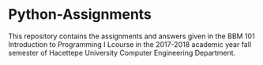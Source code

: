 # Python-Assignments
This repository contains the assignments and answers given in the BBM 101 Introduction to Programming I Lcourse in the 2017-2018 
academic year fall semester of Hacettepe University Computer Engineering Department.
